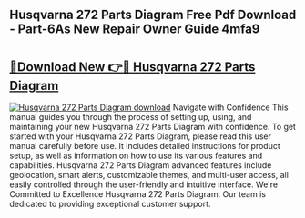 ## Husqvarna 272 Parts Diagram Free Pdf Download - Part-6As New Repair Owner Guide 4mfa9

# <h2><a href="http://dfk2xl6.blite.top/?on=Husqvarna+272+Parts+Diagram">🔗Download New 👉🔴 Husqvarna 272 Parts Diagram</a></h2>

[![Husqvarna 272 Parts Diagram download](https://i.imgur.com/lujVjoI.png)](http://dfk2xl6.blite.top/?on=Husqvarna+272+Parts+Diagram)
Navigate with Confidence This manual guides you through the process of setting up, using, and maintaining your new Husqvarna 272 Parts Diagram with confidence. To get started with your Husqvarna 272 Parts Diagram, please read this user manual carefully before use. It includes detailed instructions for product setup, as well as information on how to use its various features and capabilities. Husqvarna 272 Parts Diagram advanced features include geolocation, smart alerts, customizable themes, and multi-user access, all easily controlled through the user-friendly and intuitive interface. We're Committed to Excellence Husqvarna 272 Parts Diagram. Our team is dedicated to providing exceptional customer support.
